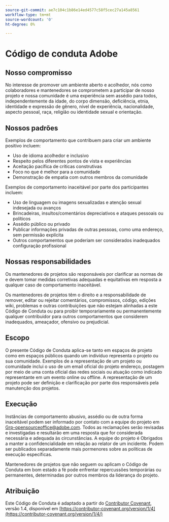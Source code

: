 ```yaml
---
source-git-commit: ae7c104c1b86e14ed4577c58f5cec27a145a8561
workflow-type: tm+mt
source-wordcount: '0'
ht-degree: 0%

---
```


# Código de conduta Adobe

## Nosso compromisso

No interesse de promover um ambiente aberto e acolhedor, nós como
colaboradores e mantenedores se comprometem a participar de nosso projeto e
nossa comunidade é uma experiência sem assédio para todos, independentemente da idade, do corpo
dimensão, deficiência, etnia, identidade e expressão de gênero, nível de experiência,
nacionalidade, aspecto pessoal, raça, religião ou identidade sexual e
orientação.

## Nossos padrões

Exemplos de comportamento que contribuem para criar um ambiente positivo
incluem:

* Uso de idioma acolhedor e inclusivo
* Respeito pelos diferentes pontos de vista e experiências
* Aceitação pacífica de críticas construtivas
* Foco no que é melhor para a comunidade
* Demonstração de empatia com outros membros da comunidade

Exemplos de comportamento inaceitável por parte dos participantes incluem:

* Uso de linguagem ou imagens sexualizadas e atenção sexual indesejada ou avanços
* Brincadeiras, insultos/comentários depreciativos e ataques pessoais ou políticos
* Assédio público ou privado
* Publicar informações privadas de outras pessoas, como uma
endereço, sem permissão explícita
* Outros comportamentos que poderiam ser considerados inadequados
configuração profissional

## Nossas responsabilidades

Os mantenedores de projetos são responsáveis por clarificar as normas de
e devem tomar medidas corretivas adequadas e equitativas em
resposta a qualquer caso de comportamento inaceitável.

Os mantenedores de projetos têm o direito e a responsabilidade de remover, editar ou
rejeitar comentários, compromissos, código, edições wiki, problemas e outras contribuições
que não estejam alinhadas a este Código de Conduta ou para proibir temporariamente ou
permanentemente qualquer contribuidor para outros comportamentos que considerem inadequados,
ameaçador, ofensivo ou prejudicial.

## Escopo

O presente Código de Conduta aplica-se tanto em espaços de projeto como em espaços públicos
quando um indivíduo representa o projeto ou sua comunidade. Exemplos de
a representação de um projeto ou comunidade inclui o uso de um email oficial do projeto
endereço, postagem por meio de uma conta oficial das redes sociais ou atuação como indicado
representante em um evento online ou offline. A representação de um projeto pode ser
definição e clarificação por parte dos responsáveis pela manutenção dos projetos.

## Execução

Instâncias de comportamento abusivo, assédio ou de outra forma inaceitável podem ser
informado por contato com a equipe do projeto em Grp-opensourceoffice@adobe.com. Todos
as reclamações serão revisadas e investigadas e resultarão em uma resposta que
for considerada necessária e adequada às circunstâncias. A equipe do projeto é
Obrigados a manter a confidencialidade em relação ao relator de um incidente.
Podem ser publicados separadamente mais pormenores sobre as políticas de execução específicas.

Mantenedores de projetos que não seguem ou aplicam o Código de Conduta em bom estado
a fé pode enfrentar repercussões temporárias ou permanentes, determinadas por outros
membros da liderança do projeto.

## Atribuição

Este Código de Conduta é adaptado a partir do [Contributor Covenant](https://contributor-covenant.org), versão 1.4,
disponível em [https://contributor-covenant.org/version/1/4](https://contributor-covenant.org/version/1/4/)
